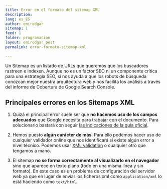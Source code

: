 ```yaml
---
title: Error en el formato del sitemap XML
description: 
lang: es_ES
author: emirodgar
sitemap: 1
feed: 1
folder: programacion
layout: emirodgar_post
permalink: error-formato-sitemap-xml

---
```


Un Sitemap es un listado de URLs que queremos que los buscadores rastreen e indexen. Aunque no es un factor SEO ni un componente crítica para una estrategia SEO, sí nos ayuda a que los robots de búsqueda conozcan mejor nuestra arquitectura web y nos facilita los análisis a través del informe de Cobertura de Google Search Console.


## Principales errores en los Sitemaps XML

1. Quizá el principal error suele ser que **no hacemos uso de los campos adecuados** que Google necesita para trabajar con el documento. Para solucionarlo bastará con seguir [las indicaciones de la guía oficial](https://developers.google.com/search/docs/advanced/sitemaps/build-sitemap#xml). 

3. Hemos puesto **algún carácter de más**. Para ello podemos hacer uso de cualquier validador online que nos identificará si existe algún error a nivel técnico. Podemos usar [XML validation](https://www.xmlvalidation.com/) o cualquier otro que tengamos a mano.
4. El sitemap **no se forma correctamente al visualizarlo en el navegador** sino que aparece en texto plano (todo en una misma línea y sin formato). En este caso es un problema de configuración del servidor web ya que en lugar de enviar los ficheros xml como `application/xml` lo está haciendo como `text/html`.


<!--stackedit_data:
eyJoaXN0b3J5IjpbMTc2OTE0Mjg4NV19
-->